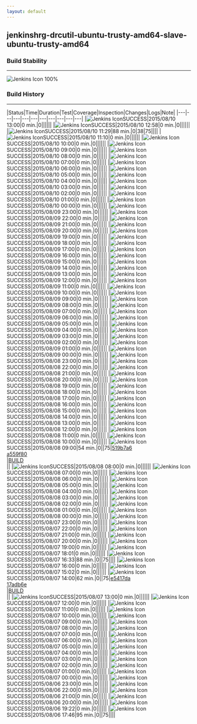```yaml
---
layout: default
---
```

## jenkinshrg-drcutil-ubuntu-trusty-amd64-slave-ubuntu-trusty-amd64
### Build Stability
___
![Jenkins Icon](http://jenkinshrg.github.io/images/48x48/health-80plus.png)
100%
  
### Build History
___
|Status|Time|Duration|Test|Coverage|Inspection|Changes|Logs|Note|
|---|---|---|---|---|---|---|---|---|---|
|![Jenkins Icon](http://jenkinshrg.github.io/images/24x24/blue.png)SUCCESS|2015/08/10 13:00|0 min.|0||||||
|![Jenkins Icon](http://jenkinshrg.github.io/images/24x24/blue.png)SUCCESS|2015/08/10 12:58|0 min.|0||||||
|![Jenkins Icon](http://jenkinshrg.github.io/images/24x24/blue.png)SUCCESS|2015/08/10 11:29|88 min.|0|38|75||||
|![Jenkins Icon](http://jenkinshrg.github.io/images/24x24/blue.png)SUCCESS|2015/08/10 11:10|0 min.|0||||||
|![Jenkins Icon](http://jenkinshrg.github.io/images/24x24/blue.png)SUCCESS|2015/08/10 10:00|0 min.|0||||||
|![Jenkins Icon](http://jenkinshrg.github.io/images/24x24/blue.png)SUCCESS|2015/08/10 09:00|0 min.|0||||||
|![Jenkins Icon](http://jenkinshrg.github.io/images/24x24/blue.png)SUCCESS|2015/08/10 08:00|0 min.|0||||||
|![Jenkins Icon](http://jenkinshrg.github.io/images/24x24/blue.png)SUCCESS|2015/08/10 07:00|0 min.|0||||||
|![Jenkins Icon](http://jenkinshrg.github.io/images/24x24/blue.png)SUCCESS|2015/08/10 06:00|0 min.|0||||||
|![Jenkins Icon](http://jenkinshrg.github.io/images/24x24/blue.png)SUCCESS|2015/08/10 05:00|0 min.|0||||||
|![Jenkins Icon](http://jenkinshrg.github.io/images/24x24/blue.png)SUCCESS|2015/08/10 04:00|0 min.|0||||||
|![Jenkins Icon](http://jenkinshrg.github.io/images/24x24/blue.png)SUCCESS|2015/08/10 03:00|0 min.|0||||||
|![Jenkins Icon](http://jenkinshrg.github.io/images/24x24/blue.png)SUCCESS|2015/08/10 02:00|0 min.|0||||||
|![Jenkins Icon](http://jenkinshrg.github.io/images/24x24/blue.png)SUCCESS|2015/08/10 01:00|0 min.|0||||||
|![Jenkins Icon](http://jenkinshrg.github.io/images/24x24/blue.png)SUCCESS|2015/08/10 00:00|0 min.|0||||||
|![Jenkins Icon](http://jenkinshrg.github.io/images/24x24/blue.png)SUCCESS|2015/08/09 23:00|0 min.|0||||||
|![Jenkins Icon](http://jenkinshrg.github.io/images/24x24/blue.png)SUCCESS|2015/08/09 22:00|0 min.|0||||||
|![Jenkins Icon](http://jenkinshrg.github.io/images/24x24/blue.png)SUCCESS|2015/08/09 21:00|0 min.|0||||||
|![Jenkins Icon](http://jenkinshrg.github.io/images/24x24/blue.png)SUCCESS|2015/08/09 20:00|0 min.|0||||||
|![Jenkins Icon](http://jenkinshrg.github.io/images/24x24/blue.png)SUCCESS|2015/08/09 19:00|0 min.|0||||||
|![Jenkins Icon](http://jenkinshrg.github.io/images/24x24/blue.png)SUCCESS|2015/08/09 18:00|0 min.|0||||||
|![Jenkins Icon](http://jenkinshrg.github.io/images/24x24/blue.png)SUCCESS|2015/08/09 17:00|0 min.|0||||||
|![Jenkins Icon](http://jenkinshrg.github.io/images/24x24/blue.png)SUCCESS|2015/08/09 16:00|0 min.|0||||||
|![Jenkins Icon](http://jenkinshrg.github.io/images/24x24/blue.png)SUCCESS|2015/08/09 15:00|0 min.|0||||||
|![Jenkins Icon](http://jenkinshrg.github.io/images/24x24/blue.png)SUCCESS|2015/08/09 14:00|0 min.|0||||||
|![Jenkins Icon](http://jenkinshrg.github.io/images/24x24/blue.png)SUCCESS|2015/08/09 13:00|0 min.|0||||||
|![Jenkins Icon](http://jenkinshrg.github.io/images/24x24/blue.png)SUCCESS|2015/08/09 12:00|0 min.|0||||||
|![Jenkins Icon](http://jenkinshrg.github.io/images/24x24/blue.png)SUCCESS|2015/08/09 11:00|0 min.|0||||||
|![Jenkins Icon](http://jenkinshrg.github.io/images/24x24/blue.png)SUCCESS|2015/08/09 10:00|0 min.|0||||||
|![Jenkins Icon](http://jenkinshrg.github.io/images/24x24/blue.png)SUCCESS|2015/08/09 09:00|0 min.|0||||||
|![Jenkins Icon](http://jenkinshrg.github.io/images/24x24/blue.png)SUCCESS|2015/08/09 08:00|0 min.|0||||||
|![Jenkins Icon](http://jenkinshrg.github.io/images/24x24/blue.png)SUCCESS|2015/08/09 07:00|0 min.|0||||||
|![Jenkins Icon](http://jenkinshrg.github.io/images/24x24/blue.png)SUCCESS|2015/08/09 06:00|0 min.|0||||||
|![Jenkins Icon](http://jenkinshrg.github.io/images/24x24/blue.png)SUCCESS|2015/08/09 05:00|0 min.|0||||||
|![Jenkins Icon](http://jenkinshrg.github.io/images/24x24/blue.png)SUCCESS|2015/08/09 04:00|0 min.|0||||||
|![Jenkins Icon](http://jenkinshrg.github.io/images/24x24/blue.png)SUCCESS|2015/08/09 03:00|0 min.|0||||||
|![Jenkins Icon](http://jenkinshrg.github.io/images/24x24/blue.png)SUCCESS|2015/08/09 02:00|0 min.|0||||||
|![Jenkins Icon](http://jenkinshrg.github.io/images/24x24/blue.png)SUCCESS|2015/08/09 01:00|0 min.|0||||||
|![Jenkins Icon](http://jenkinshrg.github.io/images/24x24/blue.png)SUCCESS|2015/08/09 00:00|0 min.|0||||||
|![Jenkins Icon](http://jenkinshrg.github.io/images/24x24/blue.png)SUCCESS|2015/08/08 23:00|0 min.|0||||||
|![Jenkins Icon](http://jenkinshrg.github.io/images/24x24/blue.png)SUCCESS|2015/08/08 22:00|0 min.|0||||||
|![Jenkins Icon](http://jenkinshrg.github.io/images/24x24/blue.png)SUCCESS|2015/08/08 21:00|0 min.|0||||||
|![Jenkins Icon](http://jenkinshrg.github.io/images/24x24/blue.png)SUCCESS|2015/08/08 20:00|0 min.|0||||||
|![Jenkins Icon](http://jenkinshrg.github.io/images/24x24/blue.png)SUCCESS|2015/08/08 19:00|0 min.|0||||||
|![Jenkins Icon](http://jenkinshrg.github.io/images/24x24/blue.png)SUCCESS|2015/08/08 18:00|0 min.|0||||||
|![Jenkins Icon](http://jenkinshrg.github.io/images/24x24/blue.png)SUCCESS|2015/08/08 17:00|0 min.|0||||||
|![Jenkins Icon](http://jenkinshrg.github.io/images/24x24/blue.png)SUCCESS|2015/08/08 16:00|0 min.|0||||||
|![Jenkins Icon](http://jenkinshrg.github.io/images/24x24/blue.png)SUCCESS|2015/08/08 15:00|0 min.|0||||||
|![Jenkins Icon](http://jenkinshrg.github.io/images/24x24/blue.png)SUCCESS|2015/08/08 14:00|0 min.|0||||||
|![Jenkins Icon](http://jenkinshrg.github.io/images/24x24/blue.png)SUCCESS|2015/08/08 13:00|0 min.|0||||||
|![Jenkins Icon](http://jenkinshrg.github.io/images/24x24/blue.png)SUCCESS|2015/08/08 12:00|0 min.|0||||||
|![Jenkins Icon](http://jenkinshrg.github.io/images/24x24/blue.png)SUCCESS|2015/08/08 11:00|0 min.|0||||||
|![Jenkins Icon](http://jenkinshrg.github.io/images/24x24/blue.png)SUCCESS|2015/08/08 10:00|0 min.|0||||||
|![Jenkins Icon](http://jenkinshrg.github.io/images/24x24/blue.png)SUCCESS|2015/08/08 09:00|54 min.|0||75|[519b7a6](https://github.com/fkanehiro/openhrp3/commit/519b7a6bedd658343f6fb74f255174d88189036e)<br>[a559f80](https://github.com/fkanehiro/openhrp3/commit/a559f80bad269709c79471fe0b23e6fa52364dda)<br>|[BUILD](https://drive.google.com/file/d/0B54sHwaxmuM4UVVkZGxENjFpaHc/view?usp=drivesdk)<br>||
|![Jenkins Icon](http://jenkinshrg.github.io/images/24x24/blue.png)SUCCESS|2015/08/08 08:00|0 min.|0||||||
|![Jenkins Icon](http://jenkinshrg.github.io/images/24x24/blue.png)SUCCESS|2015/08/08 07:00|0 min.|0||||||
|![Jenkins Icon](http://jenkinshrg.github.io/images/24x24/blue.png)SUCCESS|2015/08/08 06:00|0 min.|0||||||
|![Jenkins Icon](http://jenkinshrg.github.io/images/24x24/blue.png)SUCCESS|2015/08/08 05:00|0 min.|0||||||
|![Jenkins Icon](http://jenkinshrg.github.io/images/24x24/blue.png)SUCCESS|2015/08/08 04:00|0 min.|0||||||
|![Jenkins Icon](http://jenkinshrg.github.io/images/24x24/blue.png)SUCCESS|2015/08/08 03:00|0 min.|0||||||
|![Jenkins Icon](http://jenkinshrg.github.io/images/24x24/blue.png)SUCCESS|2015/08/08 02:00|0 min.|0||||||
|![Jenkins Icon](http://jenkinshrg.github.io/images/24x24/blue.png)SUCCESS|2015/08/08 01:00|0 min.|0||||||
|![Jenkins Icon](http://jenkinshrg.github.io/images/24x24/blue.png)SUCCESS|2015/08/08 00:00|0 min.|0||||||
|![Jenkins Icon](http://jenkinshrg.github.io/images/24x24/blue.png)SUCCESS|2015/08/07 23:00|0 min.|0||||||
|![Jenkins Icon](http://jenkinshrg.github.io/images/24x24/blue.png)SUCCESS|2015/08/07 22:00|0 min.|0||||||
|![Jenkins Icon](http://jenkinshrg.github.io/images/24x24/blue.png)SUCCESS|2015/08/07 21:00|0 min.|0||||||
|![Jenkins Icon](http://jenkinshrg.github.io/images/24x24/blue.png)SUCCESS|2015/08/07 20:00|0 min.|0||||||
|![Jenkins Icon](http://jenkinshrg.github.io/images/24x24/blue.png)SUCCESS|2015/08/07 19:00|0 min.|0||||||
|![Jenkins Icon](http://jenkinshrg.github.io/images/24x24/blue.png)SUCCESS|2015/08/07 18:01|0 min.|0||||||
|![Jenkins Icon](http://jenkinshrg.github.io/images/24x24/blue.png)SUCCESS|2015/08/07 16:33|88 min.|0||75||||
|![Jenkins Icon](http://jenkinshrg.github.io/images/24x24/blue.png)SUCCESS|2015/08/07 16:00|0 min.|0||||||
|![Jenkins Icon](http://jenkinshrg.github.io/images/24x24/blue.png)SUCCESS|2015/08/07 15:02|0 min.|0||||||
|![Jenkins Icon](http://jenkinshrg.github.io/images/24x24/blue.png)SUCCESS|2015/08/07 14:00|62 min.|0||75|[e5417da](https://github.com/jrl-umi3218/hmc2/commit/e5417dad43d61323ce4da6d7abf8884db1a7653c)<br>[17adb6e](https://github.com/jrl-umi3218/hrpsys-humanoid/commit/17adb6ebfbdbe5db64fd6606d977e9b261d48e95)<br>|[BUILD](https://drive.google.com/file/d/0B54sHwaxmuM4VFNxNVRFQVNSOGM/view?usp=drivesdk)<br>||
|![Jenkins Icon](http://jenkinshrg.github.io/images/24x24/blue.png)SUCCESS|2015/08/07 13:00|0 min.|0||||||
|![Jenkins Icon](http://jenkinshrg.github.io/images/24x24/blue.png)SUCCESS|2015/08/07 12:00|0 min.|0||||||
|![Jenkins Icon](http://jenkinshrg.github.io/images/24x24/blue.png)SUCCESS|2015/08/07 11:00|0 min.|0||||||
|![Jenkins Icon](http://jenkinshrg.github.io/images/24x24/blue.png)SUCCESS|2015/08/07 10:00|0 min.|0||||||
|![Jenkins Icon](http://jenkinshrg.github.io/images/24x24/blue.png)SUCCESS|2015/08/07 09:00|0 min.|0||||||
|![Jenkins Icon](http://jenkinshrg.github.io/images/24x24/blue.png)SUCCESS|2015/08/07 08:00|0 min.|0||||||
|![Jenkins Icon](http://jenkinshrg.github.io/images/24x24/blue.png)SUCCESS|2015/08/07 07:00|0 min.|0||||||
|![Jenkins Icon](http://jenkinshrg.github.io/images/24x24/blue.png)SUCCESS|2015/08/07 06:00|0 min.|0||||||
|![Jenkins Icon](http://jenkinshrg.github.io/images/24x24/blue.png)SUCCESS|2015/08/07 05:00|0 min.|0||||||
|![Jenkins Icon](http://jenkinshrg.github.io/images/24x24/blue.png)SUCCESS|2015/08/07 04:00|0 min.|0||||||
|![Jenkins Icon](http://jenkinshrg.github.io/images/24x24/blue.png)SUCCESS|2015/08/07 03:00|0 min.|0||||||
|![Jenkins Icon](http://jenkinshrg.github.io/images/24x24/blue.png)SUCCESS|2015/08/07 02:00|0 min.|0||||||
|![Jenkins Icon](http://jenkinshrg.github.io/images/24x24/blue.png)SUCCESS|2015/08/07 01:00|0 min.|0||||||
|![Jenkins Icon](http://jenkinshrg.github.io/images/24x24/blue.png)SUCCESS|2015/08/07 00:00|0 min.|0||||||
|![Jenkins Icon](http://jenkinshrg.github.io/images/24x24/blue.png)SUCCESS|2015/08/06 23:00|0 min.|0||||||
|![Jenkins Icon](http://jenkinshrg.github.io/images/24x24/blue.png)SUCCESS|2015/08/06 22:00|0 min.|0||||||
|![Jenkins Icon](http://jenkinshrg.github.io/images/24x24/blue.png)SUCCESS|2015/08/06 21:00|0 min.|0||||||
|![Jenkins Icon](http://jenkinshrg.github.io/images/24x24/blue.png)SUCCESS|2015/08/06 20:00|0 min.|0||||||
|![Jenkins Icon](http://jenkinshrg.github.io/images/24x24/blue.png)SUCCESS|2015/08/06 19:22|0 min.|0||||||
|![Jenkins Icon](http://jenkinshrg.github.io/images/24x24/blue.png)SUCCESS|2015/08/06 17:46|95 min.|0||75||||
